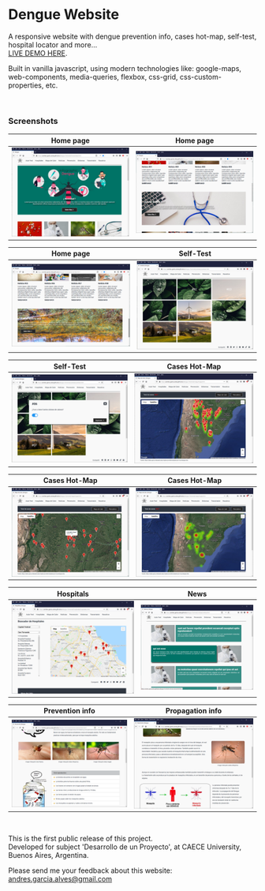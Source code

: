 # Dengue Website

A responsive website with dengue prevention info, cases hot-map, self-test, hospital locator and more...  
[LIVE DEMO HERE](https://andres-garcia-alves.github.io/dengue-website/).  

Built in vanilla javascript, using modern technologies like: google-maps, web-components, media-queries, flexbox, css-grid, css-custom-properties, etc.

&nbsp;

### Screenshots

| Home page                                           | Home page                                           |
|-----------------------------------------------------|-----------------------------------------------------|
| ![](resources/img/screenshots/home-01.png)          | ![](resources/img/screenshots/home-02.png)          |

| Home page                                           | Self-Test                                           |
|-----------------------------------------------------|-----------------------------------------------------|
| ![](resources/img/screenshots/home-03.png)          | ![](resources/img/screenshots/autotest-01.png)      |

| Self-Test                                           | Cases Hot-Map                                       |
|-----------------------------------------------------|-----------------------------------------------------|
| ![](resources/img/screenshots/autotest-02.png)      | ![](resources/img/screenshots/mapa-de-casos-01.png) |

| Cases Hot-Map                                       | Cases Hot-Map                                       |
|-----------------------------------------------------|-----------------------------------------------------|
| ![](resources/img/screenshots/mapa-de-casos-02.png) | ![](resources/img/screenshots/mapa-de-casos-03.png) |

| Hospitals                                           | News                                                |
|-----------------------------------------------------|-----------------------------------------------------|
| ![](resources/img/screenshots/hospitales.png)       | ![](resources/img/screenshots/noticias.png)         |

| Prevention info                                     | Propagation info                                    |
|-----------------------------------------------------|-----------------------------------------------------|
| ![](resources/img/screenshots/prevencion.png)       | ![](resources/img/screenshots/transmision.png)      |

&nbsp;

This is the first public release of this project.  
Developed for subject 'Desarrollo de un Proyecto', at CAECE University, Buenos Aires, Argentina.  

Please send me your feedback about this website: andres.garcia.alves@gmail.com
